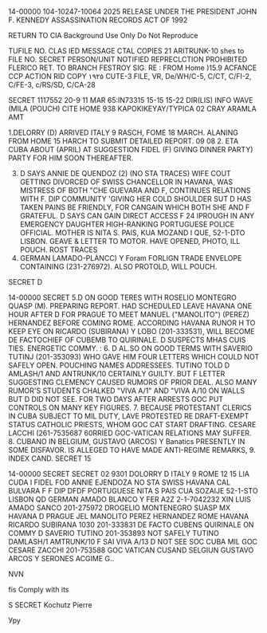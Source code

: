 14-00000
104-10247-10064 2025 RELEASE UNDER THE PRESIDENT JOHN F. KENNEDY ASSASSINATION RECORDS ACT OF 1992

RETURN TO CIA
Background Use Only
Do Not Reproduce

TUFILE NO. CLAS
IED MESSAGE
CTAL COPIES 21 ARITRUNK-10
shes to FILE NO. SECRET
PERSON/UNIT NOTIFIED REPRECLCTION PROHIBITED
FLERICO RET. TO BRANCH
FESTROY SIG.
RE
:
FROM Home )15.9
ACFANCE CCP
ACTION
RID COPY
١٩٢٥ CUTE-3
FILE, VR, De/WH/C-5, C/CT, C/FI-2, C/FE-3, c/RS/SD, C/CA-28

SECRET 1117552 20-9 11 MAR 65:IN73315
15-15 15-22
DIR(LIS) INFO WAVE (MILA (POUCH) CITE HOME 938
ΚΑΡΟΚΙΚΕΥAY/TYPICA
02
CRAY ARAMLA
AMT

1.DELORRY (D) ARRIVED ITALY 9 RASCH, FOME 18 MARCH. ALANING
FROM HOME 15 HARCH TO SUBMIT DETAILED REPORT.
09 08
2. ETA CUBA ABOUT (APRIL) AT SUGGESTION FIDEL (F) GIVING DINNER
PARTY)
PARTY FOR HIM SOON THEREAFTER.

3. D SAYS ANNIE DE QUENDOZ (2) (NO STA TRACES) WIFE COUT GETTING
DIVORCED OF SWISS CHANCELLOR IN HAVANA, WAS MISTRESS OF BOTH
"CHE GUEVARA AND F, CONTINUES RELATIONS WITH F. DIP COMMUNITY
'GIVING HER COLD SHOULDER SUT D HAS TAKEN PAINS BE FRIENDLY, FOR
CANGAIN
WHICH BOTH SHE AND F GRATEFUL. D SAYS CAN GAIN DIRECT ACCESS F 24
IPROUGH IN ANY EMERGENCY DAUGHTER HIGH-RANKING PORTUGUESE
POLICE OFFICIAL. MOTHER IS NITA S. PAIS, KUA MOZAND I QUE,
52-1-DTO LISBON. GEAVE & LETTER TO MOTOR. HAVE OPENED, PHOTO,
ILL POUCH. ROST TRACES
4. GERMAN LAMADO-PLANCC) Y Foram
FORLIGN TRADE ENVELOPE CONTAINING
(231-276972). ALSO PROTOLD, WILL POUCH.

SECRET D

14-00000
SECRET
5.D ON GOOD TERES WITH ROSELIO MONTEGRO QUASP (M).
PREPARING REPORT. HAD SCHEDULED LEAVE HAVANA ONE HOUR AFTER D
FOR PRAGUE TO MEET MANUEL ("MANOLITO") (PEREZ) HERNANDEZ BEFORE
COMING ROME. ACCORDING HAVANA RUNOR Η ΤΟ ΚΕΕΡ ΕΥE ON RICARDO
(SUBIRANA) Y LOBO (201-333531), WILL BECOME DE FACTOCHIEF OF CUBEMB
TO QUIRINALE. D SUSPECTS MHAS CUIS TIES. ENERGETIC COMMY.
:
6. D AL.SO ON GOOD TERMS WITH SAVERIO TUTINJ (201-353093) WHO
GAVE HIM FOUR LETTERS WHICH COULD NOT SAFELY OPEN. POUCHING NAMES
ADDRESSEES. TUTINO TOLD D AMLASH/1 AND ANTRUNK/10 CERTAINLY
GUILTY. BUT F LETTER SUGGESTING CLEMENCY CAUSED RUMORS OF PRIOR
DEAL. ALSO MANY RUMOR'S STUDENTS CHALKED "VIVA A/1" AND "VIVA A/10
ON WALLS BUT D DID NOT SEE. FOR TWO DAYS AFTER ARRESTS GOC
PUT CONTROLS ON MANY KEY FIGURES.
7. BECAUSE PROTESTANT CLERICS IN CUBA SUBJECT TO MIL DUTY,
LAVE PROTESTED RE DRAFT-EXEMPT STATUS CATHOLIC PRIESTS, WHOM GOC
CAT START DRAFTING. CESARE LACCHI (261-7535687 60RRIED GOC-VATICAN
RELATIONS MAY SUFFER.
8. CUBANO IN BELGIUM, GUSTAVO (ARCOS) Y Banatics PRESENTLY IN
SOME DISFAVOR. IS ALLEGED TO HAVE MADE ANTI-REGIME REMARKS,
9. INDEX CAND.
SECRET
15

14-00000
SECRET
SECRET
02
9301 DOLORRY D ITALY 9 ROME 12 15 LIA CUDA I FIDEL FOD ANNIE
EJENDOZA NO STA SWISS HAVANA CAL BULVARA F F DIP DFDF
PORTUGUESE NITA S PAIS CUA SOZAIJE 52-1-STO LISBON QD
GERMAN AMADO BLANCO Y FER A2Z 2-1-7042232 XIN LUIS AMADO
SANCO 201-275972 DROGELIO MONTENEGRO SUASP MX HAVANA D PRAGUE
JEL MANOLITO PEREZ HERNANDEZ ROME HAVANA RICARDO SUBIRANA
1030 201-333831 DE FACTO CUBENS QUIRINALE ON COMMY D SAVERIO
TUTINO 201-353893 NOT SAFELY TUTINO DAMLASH/1 AMTRUNK/10 F
SAI VIVA A/13 D NOT SEE SOC CUBA MIL GOC CESARE ZACCHI
201-753588 GOC VATICAN CUSAND SELGIUN GUSTAVO ARCOS Y SERONES
ACGIME G..

NVN

fis Comply with its

S
SECRET
Kochutz Pierre

Уру
